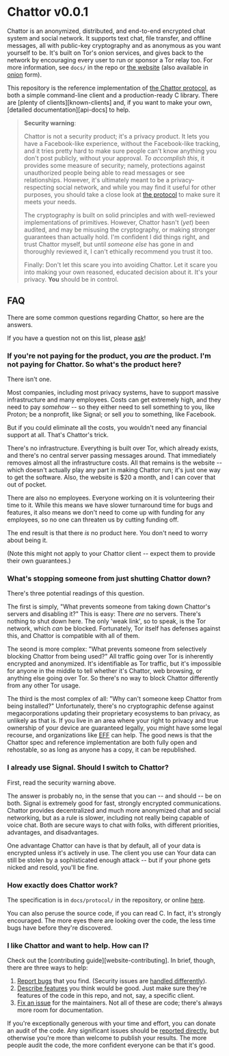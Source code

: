# Chattor v0.0.1

Chattor is an anonymized, distributed, and end-to-end encrypted chat system and social network.
It supports text chat, file transfer, and offline messages, all with public-key cryptography and as anonymous as you want yourself to be.
It's built on Tor's onion services, and gives back to the network by encouraging every user to run or sponsor a Tor relay too.
For more information, see `docs/` in the repo or [the website][chattor-clear-site] (also available in [onion][chattor-onion-site] form).

This repository is the reference implementation of [the Chattor protocol][website-protocol], as both a simple command-line client and a production-ready C library.
There are [plenty of clients][known-clients] and, if you want to make your own, [detailed documentation][api-docs] to help.

> **Security warning**:
>
> Chattor is not a security product; it's a privacy product.
> It lets you have a Facebook-like experience, without the Facebook-like tracking, and it tries pretty hard to make sure people can't know anything you don't post publicly, without your approval.
> *To accomplish this*, it provides some measure of security; namely, protections against unauthorized people being able to read messages or see relationships.
> However, it's ultimately meant to be a privacy-respecting social network, and while you may find it useful for other purposes, you should take a close look at [the protocol][website-protocol] to make sure it meets your needs.
>
> The cryptography is built on solid principles and with well-reviewed implementations of primitives.
> However, Chattor hasn't (*yet*) been audited, and may be misusing the cryptography, or making stronger guarantees than actually hold.
> I'm confident I did things right, and trust Chattor myself, but until *someone else* has gone in and thoroughly reviewed it, I can't ethically recommend you trust it too.
>
> Finally: Don't let this scare you into avoiding Chattor.
> Let it scare you into making your own reasoned, educated decision about it.
> It's your privacy.
> **You** should be in control.

## FAQ

There are some common questions regarding Chattor, so here are the answers.

If you have a question not on this list, please [ask][questions]!

### If you're not paying for the product, you *are* the product. I'm not paying for Chattor. So what's the product here?

There isn't one.

Most companies, including most privacy systems, have to support massive infrastructure and many employees.
Costs can get extremely high, and they need to pay *somehow* -- so they either need to sell something to you, like Proton; be a nonprofit, like Signal; or sell *you* to something, like Facebook.

But if you could eliminate all the costs, you wouldn't need any financial support at all.
That's Chattor's trick.

There's no infrastructure.
Everything is built over Tor, which already exists, and there's no central server passing messages around.
That immediately removes almost all the infrastructure costs.
All that remains is the website -- which doesn't actually play any part in making Chattor run; it's just one way to get the software.
Also, the website is $20 a month, and I can cover that out of pocket.

There are also no employees.
Everyone working on it is volunteering their time to it.
While this means we have slower turnaround time for bugs and features, it also means we don't need to come up with funding for any employees, so no one can threaten us by cutting funding off.

The end result is that there *is* no product here.
You don't need to worry about being it.

(Note this might not apply to your Chattor client -- expect them to provide their own guarantees.)

### What's stopping someone from just shutting Chattor down?

There's three potential readings of this question.

The first is simply, "What prevents someone from taking down Chattor's servers and disabling it?"
This is easy:
There *are* no servers.
There's nothing to shut down here.
The only 'weak link', so to speak, is the Tor network, which *can* be blocked.
Fortunately, Tor itself has defenses against this, and Chattor is compatible with all of them.

The seond is more complex: "What prevents someone from selectively blocking Chattor from being used?"
All traffic going over Tor is inherently encrypted and anonymized.
It's identifiable as Tor traffic, but it's impossible for anyone in the middle to tell whether it's Chattor, web browsing, or anything else going over Tor.
So there's no way to block Chattor differently from any other Tor usage.

The third is the most complex of all: "Why can't someone keep Chattor from being installed?"
Unfortunately, there's no cryptographic defense against megacorporations updating their proprietary ecosystems to ban privacy, as unlikely as that is.
If you live in an area where your right to privacy and true ownership of your device are guaranteed legally, you might have some legal recourse, and organizations like [EFF] can help.
The good news is that the Chattor spec and reference implementation are both fully open and rehostable, so as long as anyone has a copy, it can be republished.

### I already use Signal. Should I switch to Chattor?

First, read the security warning above.

The answer is probably no, in the sense that you can -- and should -- be on both.
Signal is extremely good for fast, strongly encrypted communications.
Chattor provides decentralized and much more anonymized chat and social networking, but as a rule is slower, including not really being capable of voice chat.
Both are secure ways to chat with folks, with different priorities, advantages, and disadvantages.

One advantage Chattor can have is that by default, all of your data is encrypted unless it's actively in use.
The client you use can 
Your data can still be stolen by a sophisticated enough attack -- but if your phone gets nicked and resold, you'll be fine.

### How exactly does Chattor work?

The specification is in `docs/protocol/` in the repository, or online [here][website-protocol].

You can also peruse the source code, if you can read C.
In fact, it's strongly encouraged.
The more eyes there are looking over the code, the less time bugs have before they're discovered.

### I like Chattor and want to help. How can I?

Check out the [contributing guide][website-contributing].
In brief, though, there are three ways to help:

1.  [Report bugs][bug-report] that you find.
    (Security issues are [handled differently][insecurity]).
2.  [Describe features][feature-request] you think would be good.
    Just make sure they're features of the code in this repo, and not, say, a specific client.
3.  [Fix an issue][triaged-issues] for the maintainers.
    Not all of these are code; there's always more room for documentation.

If you're exceptionally generous with your time and effort, you can donate an audit of the code.
Any significant issues should be [reported directly][insecurity], but otherwise you're more than welcome to publish your results.
The more people audit the code, the more confident everyone can be that it's good.

  [chattor-clear-site]: https://chattor.prismatic.obloquy.work/
  [chattor-onion-site]: https://chattor.prismatic.obloquy.work/ "Okay, not yet. Soon though!"
  [EFF]: https://www.eff.org/
  [website-protocol]: https://chattor.prismatic.obloquy.work/protocol
  [insecurity]: https://prismatic.obloquy.work/insecurity
  [bug-report]: https://github.com/prismatic-obloquy/chattor/issues/new?assignees=&labels=bug-report%2C+needs-triage&template=BUG-REPORT.md
  [feature-request]: https://github.com/prismatic-obloquy/chattor/issues/new?assignees=&labels=feature-request%2C+needs-triage&template=FEATURE-REQUEST.md
  [triaged-issues]: https://github.com/prismatic-obloquy/chattor/labels/triaged
  [questions]: https://github.com/prismatic-obloquy/chattor/discussions/new?category=questions
